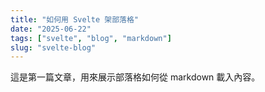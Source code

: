```yaml
---
title: "如何用 Svelte 架部落格"
date: "2025-06-22"
tags: ["svelte", "blog", "markdown"]
slug: "svelte-blog"
---
```

這是第一篇文章，用來展示部落格如何從 markdown 載入內容。
